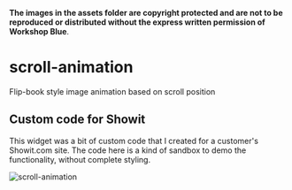**The images in the assets folder are copyright protected and are not to be reproduced or distributed without the express written permission of Workshop Blue**.

# scroll-animation
Flip-book style image animation based on scroll position

## Custom code for Showit
This widget was a bit of custom code that I created for a customer's Showit.com site. The code here is a kind of sandbox to demo the functionality, without complete styling.

![scroll-animation](https://github.com/johnsimeroth/scroll-animation/assets/51033195/c880ebbb-a978-41df-8571-2f4265b2443d)
